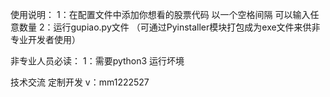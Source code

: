 使用说明：
1：在配置文件中添加你想看的股票代码 以一个空格间隔 可以输入任意数量
2：运行gupiao.py文件
（可通过Pyinstaller模块打包成为exe文件来供非专业开发者使用）

非专业人员必读：
1：需要python3 运行坏境 

技术交流 定制开发 v：mm1222527

